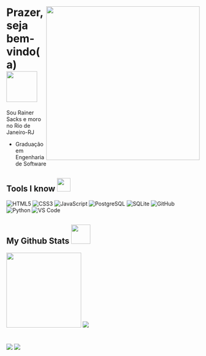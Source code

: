 <img style="margin-top: 40px;" align="right" width="400px" src="https://64.media.tumblr.com/efa9c31a801e7c54c62c37289d881c69/tumblr_mrw6ovcjPW1rfjowdo1_500.gif">

# Prazer, seja bem-vindo(a) <img src="https://media3.giphy.com/media/v1.Y2lkPTc5MGI3NjExdzZ3aW5hcm45cTBld2lyZ2Z6MTEzaHA4eXU0ZjQxNTJmcTB6NTVrZyZlcD12MV9pbnRlcm5hbF9naWZfYnlfaWQmY3Q9cw/2z956IUc3J0noEOXUL/giphy.gif" width="80"/>

<div>
<p>Sou Rainer Sacks e moro no Rio de Janeiro-RJ</p>
<ul>
  <li>
    <p>Graduação em Engenharia de Software</p>
    <p></p>
  </li>
</ul>
</div>

## Tools I know  <img src="https://media2.giphy.com/media/v1.Y2lkPTc5MGI3NjExdnluYmEwczgxajltMDFrY2VwdTBleG1zaTRtY2xzamsxOTNhYnJpeCZlcD12MV9pbnRlcm5hbF9naWZfYnlfaWQmY3Q9cw/1XodwykSjVClnhLuV8/giphy.gif" width="35"/>
<div>
  <img title="HTML5" src="https://img.shields.io/badge/HTML5-E34F26?style=for-the-badge&logo=html5&logoColor=white" >
  <img title="CSS3" src="https://img.shields.io/badge/CSS3-1572B6?style=for-the-badge&logo=css3&logoColor=white" >
  <img title="JavaScript" src="https://img.shields.io/badge/JavaScript-323330?style=for-the-badge&logo=javascript&logoColor=F7DF1E" >
  <img title="PostgreSQL" src="https://img.shields.io/badge/PostgreSQL-316192?style=for-the-badge&logo=postgresql&logoColor=white" >
  <img title="SQLite" src="https://img.shields.io/badge/SQLite-07405E?style=for-the-badge&logo=sqlite&logoColor=white" >
  <img title="GitHub" src="https://img.shields.io/badge/GitHub-100000?style=for-the-badge&logo=github&logoColor=white" >
  <img title="Python" src="https://img.shields.io/badge/python-3670A0?style=for-the-badge&logo=python&logoColor=ffdd54" >
  <img title="VS Code" src="https://camo.githubusercontent.com/51d44bfc79caf3f4d00da9827171f377fb064a85b7d8d5bf809a4a42b5e6f9a7/68747470733a2f2f696d672e736869656c64732e696f2f62616467652f5653436f64652d3030374143433f7374796c653d666f722d7468652d6261646765266c6f676f3d76697375616c2d73747564696f2d636f6465266c6f676f436f6c6f723d7768697465" >
</div>


## My Github Stats <img src="https://media2.giphy.com/media/v1.Y2lkPTc5MGI3NjExMmhhYnc2ZDNpY2h5YW9kZml5ZXZlNjlqNXI3cTBiOHA2eG1iMmVkZyZlcD12MV9pbnRlcm5hbF9naWZfYnlfaWQmY3Q9cw/i3rmcWOQlfTWzHqSb9/giphy.gif" width="50">
<div>
  <img height="195" src="https://github-readme-stats.vercel.app/api/top-langs/?username=Safforcks&theme=dark">
  <img src="https://github-readme-stats.vercel.app/api?username=Safforcks&show_icons=true&theme=dark&include_all_commits=true">
</div>

#

<div> 
  <a href="https://www.instagram.com/sorensacks/" target="_blank"><img src="https://img.shields.io/badge/-Instagram-%23E4405F?style=for-the-badge&logo=instagram&logoColor=white" target="_blank"></a> 
  <a href="https://www.linkedin.com/in/rainer-sacks-726825349/" target="_blank"><img src="https://img.shields.io/badge/-LinkedIn-%230077B5?style=for-the-badge&logo=linkedin&logoColor=white" target="_blank"></a> 
</div>



    
